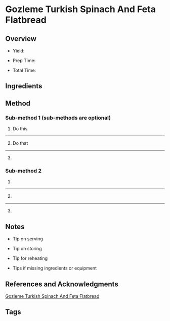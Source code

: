# Gozleme Turkish Spinach And Feta Flatbread

## Overview

- Yield:

- Prep Time:

- Total Time:

## Ingredients



## Method

### Sub-method 1 (sub-methods are optional)

1. Do this
---
2. Do that
---
3.

### Sub-method 2

1.
---
2.
---
3.

## Notes

- Tip on serving

- Tip on storing

- Tip for reheating

- Tips if missing ingredients or equipment

## References and Acknowledgments

[Gozleme Turkish Spinach And Feta Flatbread](http://mycookingjourney.com/gozleme-turkish-spinach-and-feta-flatbread)

## Tags


